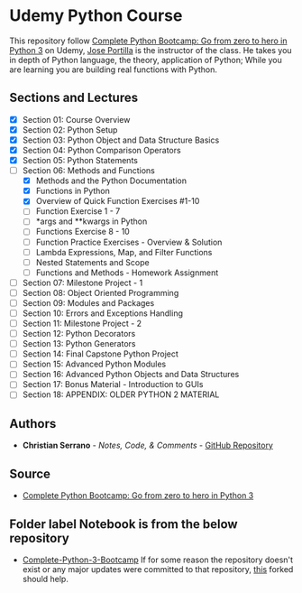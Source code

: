 # Udemy Python Course

This repository follow [Complete Python Bootcamp: Go from zero to hero in Python 3](https://www.udemy.com/complete-python-bootcamp/) on Udemy, [Jose Portilla](https://www.udemy.com/user/joseportilla/) is the instructor of the class. He takes you in depth of Python language, the theory, application of Python; While you are learning you are building real functions with Python.

## Sections and Lectures

- [x] Section 01: Course Overview
- [x] Section 02: Python Setup
- [x] Section 03: Python Object and Data Structure Basics
- [x] Section 04: Python Comparison Operators
- [x] Section 05: Python Statements
- [ ] Section 06: Methods and Functions
    - [x] Methods and the Python Documentation
    - [x] Functions in Python
    - [x] Overview of Quick Function Exercises #1-10
    - [ ] Function Exercise 1 - 7
    - [ ] *args and **kwargs in Python
    - [ ] Functions Exercise 8 - 10
    - [ ] Function Practice Exercises - Overview & Solution
    - [ ] Lambda Expressions, Map, and Filter Functions
    - [ ] Nested Statements and Scope
    - [ ] Functions and Methods - Homework Assignment    
- [ ] Section 07: Milestone Project - 1
- [ ] Section 08: Object Oriented Programming
- [ ] Section 09: Modules and Packages
- [ ] Section 10: Errors and Exceptions Handling
- [ ] Section 11: Milestone Project - 2
- [ ] Section 12: Python Decorators
- [ ] Section 13: Python Generators
- [ ] Section 14: Final Capstone Python Project
- [ ] Section 15: Advanced Python Modules
- [ ] Section 16: Advanced Python Objects and Data Structures
- [ ] Section 17: Bonus Material - Introduction to GUIs
- [ ] Section 18: APPENDIX: OLDER PYTHON 2 MATERIAL

## Authors

* **Christian Serrano** - *Notes, Code, & Comments* - [GitHub Repository](https://github.com/561nano/Udemy_Python)

## Source
* [Complete Python Bootcamp: Go from zero to hero in Python 3](https://www.udemy.com/complete-python-bootcamp/)

## Folder label Notebook is from the below repository
* [Complete-Python-3-Bootcamp](https://github.com/Pierian-Data/Complete-Python-3-Bootcamp)
If for some reason the repository doesn't exist or any major updates were committed to that repository, [this](https://github.com/561nano/Complete-Python-3-Bootcamp) forked should help.
